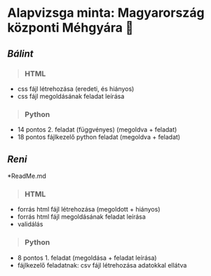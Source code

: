 # **Alapvizsga minta: Magyarország központi Méhgyára 🍯**
## ***Bálint*** 
>###  HTML
* css fájl létrehozása (eredeti, és hiányos)
* css fájl megoldásának feladat leírása
>###  Python
* 14 pontos 2. feladat (függvényes) (megoldva + feladat)
* 18 pontos fájlkezelő python feladat (megoldva + feladat)

## ***Reni***
*ReadMe.md
>###  HTML
* forrás html fájl létrehozása (megoldott + hiányos)
* forrás html fájl megoldásának feladat leírása
* validálás
>###  Python
* 8 pontos 1. feladat (megoldása + feladat leírása)
* fájlkezelő feladatnak: csv fájl létrehozása adatokkal ellátva
